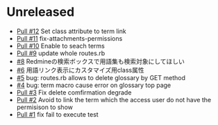 # Unreleased

* [Pull #12](https://github.com/yyyk-bp/redmine_glossary/pull/12) Set class attribute to term link
* [Pull #11](https://github.com/yyyk-bp/redmine_glossary/pull/11) fix-attachments-permissions
* [Pull #10](https://github.com/yyyk-bp/redmine_glossary/pull/10) Enable to seach terms
* [Pull #9](https://github.com/yyyk-bp/redmine_glossary/pull/9) update whole routes.rb
* [#8](https://github.com/yyyk-bp/redmine_glossary/issues/8) Redmineの検索ボックスで用語集も検索対象にしてほしい
* [#6](https://github.com/yyyk-bp/redmine_glossary/issues/6) 用語リンク表示にカスタマイズ用class属性
* [#5](https://github.com/yyyk-bp/redmine_glossary/issues/5) bug: routes.rb allows to delete glossary by GET method
* [#4](https://github.com/yyyk-bp/redmine_glossary/issues/4) bug: term macro cause error on glossary top page
* [Pull #3](https://github.com/yyyk-bp/redmine_glossary/pull/3) Fix delete comfirmation degrade
* [Pull #2](https://github.com/yyyk-bp/redmine_glossary/pull/2) Avoid to link the term which the access user do not have the permisison to show
* [Pull #1](https://github.com/yyyk-bp/redmine_glossary/pull/1) fix fail to execute test
